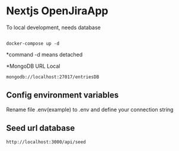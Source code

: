# Nextjs OpenJiraApp

To local development, needs database
```

docker-compose up -d
```


*command -d means detached

*MongoDB URL Local
```
mongodb://localhost:27017/entriesDB

```

## Config environment variables

Rename file .env(example) to .env and define your connection string

## Seed url database 

```
http://localhost:3000/api/seed
```